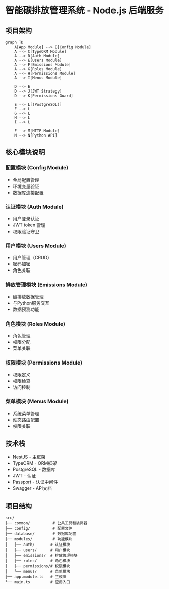 # 智能碳排放管理系统 - Node.js 后端服务

## 项目架构

```mermaid
graph TD
    A[App Module] --> B[Config Module]
    A --> C[TypeORM Module]
    A --> D[Auth Module]
    A --> E[Users Module]
    A --> F[Emissions Module]
    A --> G[Roles Module]
    A --> H[Permissions Module]
    A --> I[Menus Module]

    D --> E
    D --> J[JWT Strategy]
    D --> K[Permissions Guard]

    E --> L[(PostgreSQL)]
    F --> L
    G --> L
    H --> L
    I --> L

    F --> M[HTTP Module]
    M --> N[Python API]
```

## 核心模块说明

### 配置模块 (Config Module)
- 全局配置管理
- 环境变量验证
- 数据库连接配置

### 认证模块 (Auth Module)
- 用户登录认证
- JWT token 管理
- 权限验证守卫

### 用户模块 (Users Module)
- 用户管理（CRUD）
- 密码加密
- 角色关联

### 排放管理模块 (Emissions Module)
- 碳排放数据管理
- 与Python服务交互
- 数据预测功能

### 角色模块 (Roles Module)
- 角色管理
- 权限分配
- 菜单关联

### 权限模块 (Permissions Module)
- 权限定义
- 权限检查
- 访问控制

### 菜单模块 (Menus Module)
- 系统菜单管理
- 动态路由配置
- 权限关联

## 技术栈

- NestJS - 主框架
- TypeORM - ORM框架
- PostgreSQL - 数据库
- JWT - 认证
- Passport - 认证中间件
- Swagger - API文档

## 项目结构

```
src/
├── common/          # 公共工具和装饰器
├── config/          # 配置文件
├── database/        # 数据库配置
├── modules/         # 功能模块
│   ├── auth/       # 认证模块
│   ├── users/      # 用户模块
│   ├── emissions/  # 排放管理模块
│   ├── roles/      # 角色模块
│   ├── permissions/# 权限模块
│   └── menus/      # 菜单模块
├── app.module.ts   # 主模块
└── main.ts         # 应用入口
```